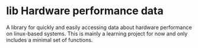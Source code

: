# lib Hardware performance data

A library for quickly and easily accessing data about hardware performance on linux-based systems.
This is mainly a learning project for now and only includes a minimal set of functions.
